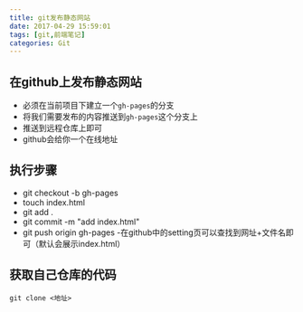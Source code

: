 ```yaml
---
title: git发布静态网站
date: 2017-04-29 15:59:01
tags: [git,前端笔记]
categories: Git
---
```

## 在github上发布静态网站
- 必须在当前项目下建立一个`gh-pages`的分支
- 将我们需要发布的内容推送到`gh-pages`这个分支上
- 推送到远程仓库上即可
- github会给你一个在线地址

## 执行步骤
- git checkout -b gh-pages
- touch index.html
- git add .
- git commit -m "add index.html"
- git push origin gh-pages
-在github中的setting页可以查找到网址+文件名即可（默认会展示index.html）

## 获取自己仓库的代码
```
git clone <地址>
```
